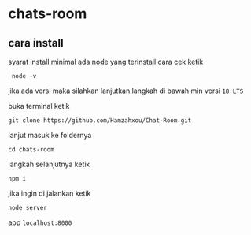 # chats-room

## cara install 


syarat install minimal ada node yang terinstall
cara cek ketik
```
 node -v
```
jika ada versi maka silahkan lanjutkan langkah di bawah min versi ```18 LTS```


buka terminal ketik
```
git clone https://github.com/Hamzahxou/Chat-Room.git
```
lanjut masuk ke foldernya
```
cd chats-room
```
langkah selanjutnya ketik
```
npm i
```

jika ingin di jalankan ketik
```
node server
```

app 
```localhost:8000```
